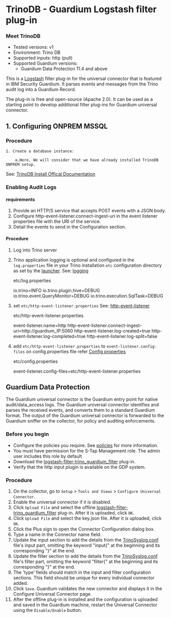 # TrinoDB - Guardium Logstash filter plug-in

### Meet TrinoDB

* Tested versions: v1
* Environment: Trino DB
* Supported inputs: http (pull)
* Supported Guardium versions:
    * Guardium Data Protection 11.4 and above

This is a [Logstash](https://github.com/elastic/logstash) filter plug-in for the universal connector that is featured in
IBM Security Guardium. It parses events and messages from the Trino audit log into a Guardium Record.

The plug-in is free and open-source (Apache 2.0). It can be used as a starting point to develop additional filter
plug-ins for Guardium universal connector.

## 1. Configuring ONPREM MSSQL

### Procedure

	1. Create a database instance:

		a.Here, We will consider that we have already installed TrinoDB ONPREM setup. 

See: [TrinoDB Install Offical Documentation](https://trino.io/docs/current/installation/deployment.html)

### Enabling Audit Logs

#### requirements

1. Provide an HTTP/S service that accepts POST events with a JSON body.
2. Configure http-event-listener.connect-ingest-uri in the event listener properties file with the URI of the service.
3. Detail the events to send in the Configuration section.

#### Procedure

1. Log into Trino server
2. Trino application logging is optional and configured in the `log.properties` file in your Trino installation `etc`
   configuration directory as set by
   the [launcher](https://trino.io/docs/current/installation/deployment.html#running-trino).
   See: [logging](https://trino.io/docs/current/admin/logging.html)

   etc/log.properties

   io.trino=INFO
   io.trino.plugin.hive=DEBUG
   io.trino.event.QueryMonitor=DEBUG
   io.trino.execution.SqlTask=DEBUG

2. set `etc/http-event-listener.properties`
   See: [http-event-listener](https://trino.io/docs/current/admin/event-listeners-http.html)

   etc/http-event-listener.properties

   event-listener.name=http
   http-event-listener.connect-ingest-uri=http://guardium_IP:5060
   http-event-listener.log-created=true
   http-event-listener.log-completed=true
   http-event-listener.log-split=false

2. add `etc/http-event-listener.properties` to `event-listener.config-files` on config.properties file
   refer [Config properties](https://trino.io/docs/current/installation/deployment.html#config-properties)

   etc/config.properties

   event-listener.config-files=etc/http-event-listener.properties

## Guardium Data Protection

The Guardium universal connector is the Guardium entry point for native audit/data_access logs. The Guardium universal
connector identifies and parses the received events, and converts them to a standard Guardium format. The output of the
Guardium universal connector is forwarded to the Guardium sniffer on the collector, for policy and auditing
enforcements.

### Before you begin

* Configure the policies you require. See [policies](/docs/#policies) for more information.
* You must have permission for the S-Tap Management role. The admin user includes this role by default
* Download
  the [logstash-filter-trino_guardium_filter](./logstash-filter-trino_guardium_plugin_filter.zip)
  plug-in.
* Verify that the http input plugin is available on the GDP system. 

### Procedure

1. On the collector, go to ```Setup``` > ```Tools and Views``` > ```Configure Universal Connector```.
2. Enable the universal connector if it is disabled.
3. Click ```Upload File``` and select the
   offline  [logstash-filter-trino_guardium_filter](./logstash-filter-trino_guardium_plugin_filter.zip)
   plug-in. After it is uploaded, click ```OK```.
4. Click ```Upload File``` and select the key.json file. After it is uploaded, click ```OK```.
5. Click the Plus sign to open the Connector Configuration dialog box.
6. Type a name in the Connector name field.
7. Update the input section to add the details from the [TrinoSyslog.conf](./TrinoOverSyslogPackage/TrinoSyslog.conf)
   file's input part, omitting the keyword "input{" at the beginning and its corresponding "}" at the end.
8. Update the filter section to add the details from the [TrinoSyslog.conf](./TrinoOverSyslogPackage/TrinoSyslog.conf)
   file's filter part, omitting the keyword "filter{" at the beginning and its corresponding "}" at the end.
9. The 'type' fields should match in the input and filter configuration sections. This field should be unique for every
   individual connector added.
10. Click ```Save```. Guardium validates the new connector and displays it in the Configure Universal Connector page.
11. After the offline plug-in is installed and the configuration is uploaded and saved in the Guardium machine, restart
    the Universal Connector using the ```Disable/Enable``` button.
